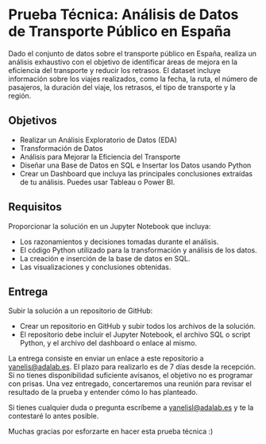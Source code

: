 # Prueba Técnica: Análisis de Datos de Transporte Público en España

Dado el conjunto de datos sobre el transporte público en España, realiza un análisis exhaustivo con el objetivo de identificar áreas de mejora en la eficiencia del transporte y reducir los retrasos. El dataset incluye información sobre los viajes realizados, como la fecha, la ruta, el número de pasajeros, la duración del viaje, los retrasos, el tipo de transporte y la región.

## Objetivos
- Realizar un Análisis Exploratorio de Datos (EDA)
- Transformación de Datos
- Análisis para Mejorar la Eficiencia del Transporte
- Diseñar una Base de Datos en SQL e Insertar los Datos usando Python
- Crear un Dashboard que incluya las principales conclusiones extraídas de tu análisis. Puedes usar Tableau o Power BI.


## Requisitos
Proporcionar la solución en un Jupyter Notebook que incluya:
- Los razonamientos y decisiones tomadas durante el análisis.
- El código Python utilizado para la transformación y análisis de los datos.
- La creación e inserción de la base de datos en SQL.
- Las visualizaciones y conclusiones obtenidas.

## Entrega


Subir la solución a un repositorio de GitHub: 
- Crear un repositorio en GitHub y subir todos los archivos de la solución.
- El repositorio debe incluir el Jupyter Notebook, el archivo SQL o script Python, y el archivo del dashboard o enlace al mismo.

La entrega consiste en enviar un enlace a este repositorio a yanelis@adalab.es. El plazo para realizarlo es de 7 días desde la recepción. Si no tienes disponibilidad suficiente avísanos, el objetivo no es programar con prisas. Una vez entregado, concertaremos una reunión para revisar el resultado de la prueba y entender cómo lo has planteado.


Si tienes cualquier duda o pregunta escríbeme a yanelisl@adalab.es y te la contestaré lo antes posible.

Muchas gracias por esforzarte en hacer esta prueba técnica :) 